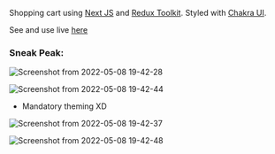 Shopping cart using [Next JS](https://nextjs.org/) and [Redux Toolkit](https://redux-toolkit.js.org/).
Styled with [Chakra UI](https://chakra-ui.com/).

See and use live [here]()

### Sneak Peak:

![Screenshot from 2022-05-08 19-42-28](https://user-images.githubusercontent.com/77770628/167300425-310849a3-3aa7-4bd8-8ce7-a341a2d99ad1.png)

![Screenshot from 2022-05-08 19-42-44](https://user-images.githubusercontent.com/77770628/167300432-262a311f-76ad-4edf-b32c-6f2a6cf62373.png)

- Mandatory theming XD

![Screenshot from 2022-05-08 19-42-37](https://user-images.githubusercontent.com/77770628/167300429-ac4ddfaf-9456-4d40-b5d0-a32ea25923dd.png)

![Screenshot from 2022-05-08 19-42-48](https://user-images.githubusercontent.com/77770628/167300435-63ac8af9-520e-4d0c-8252-f9469eaa9c47.png)
